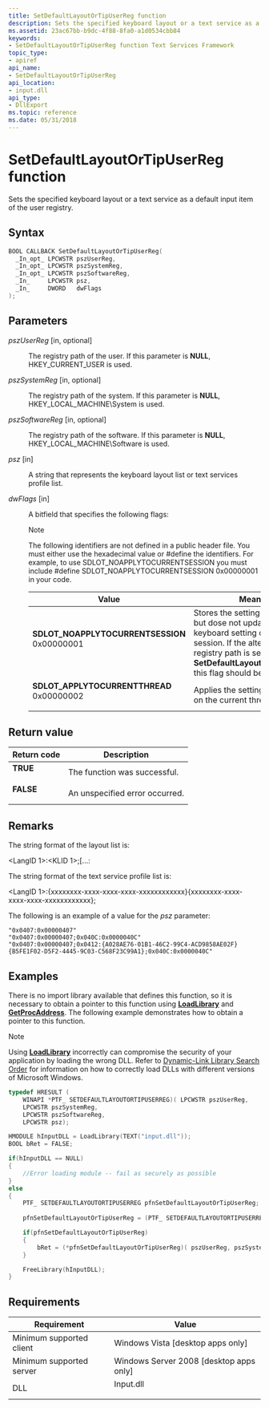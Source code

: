 ```yaml
---
title: SetDefaultLayoutOrTipUserReg function
description: Sets the specified keyboard layout or a text service as a default input item of the user registry.
ms.assetid: 23ac67bb-b9dc-4f88-8fa0-a1d0534cbb84
keywords:
- SetDefaultLayoutOrTipUserReg function Text Services Framework
topic_type:
- apiref
api_name:
- SetDefaultLayoutOrTipUserReg
api_location:
- input.dll
api_type:
- DllExport
ms.topic: reference
ms.date: 05/31/2018
---
```


# SetDefaultLayoutOrTipUserReg function

Sets the specified keyboard layout or a text service as a default input item of the user registry.

## Syntax


```C++
BOOL CALLBACK SetDefaultLayoutOrTipUserReg(
  _In_opt_ LPCWSTR pszUserReg,
  _In_opt_ LPCWSTR pszSystemReg,
  _In_opt_ LPCWSTR pszSoftwareReg,
  _In_     LPCWSTR psz,
  _In_     DWORD   dwFlags
);
```



## Parameters

<dl> <dt>

*pszUserReg* \[in, optional\]
</dt> <dd>

The registry path of the user. If this parameter is **NULL**, HKEY\_CURRENT\_USER is used.

</dd> <dt>

*pszSystemReg* \[in, optional\]
</dt> <dd>

The registry path of the system. If this parameter is **NULL**, HKEY\_LOCAL\_MACHINE\\System is used.

</dd> <dt>

*pszSoftwareReg* \[in, optional\]
</dt> <dd>

The registry path of the software. If this parameter is **NULL**, HKEY\_LOCAL\_MACHINE\\Software is used.

</dd> <dt>

*psz* \[in\]
</dt> <dd>

A string that represents the keyboard layout list or text services profile list.

</dd> <dt>

*dwFlags* \[in\]
</dt> <dd>

A bitfield that specifies the following flags:

> [!Note]  
> The following identifiers are not defined in a public header file. You must either use the hexadecimal value or \#define the identifiers. For example, to use SDLOT\_NOAPPLYTOCURRENTSESSION you must include \#define SDLOT\_NOAPPLYTOCURRENTSESSION 0x00000001 in your code.

 



| Value                                                                                                                                                                                                                                                                         | Meaning                                                                                                                                                                                                                      |
|-------------------------------------------------------------------------------------------------------------------------------------------------------------------------------------------------------------------------------------------------------------------------------|------------------------------------------------------------------------------------------------------------------------------------------------------------------------------------------------------------------------------|
| <span id="SDLOT_NOAPPLYTOCURRENTSESSION"></span><span id="sdlot_noapplytocurrentsession"></span><dl> <dt>**SDLOT\_NOAPPLYTOCURRENTSESSION**</dt> <dt>0x00000001</dt> </dl> | Stores the setting in the registry but dose not update the runtime keyboard setting of the current session. If the alternative registry path is set in **SetDefaultLayoutOrTipUserReg**, this flag should be set.<br/> |
| <span id="SDLOT_APPLYTOCURRENTTHREAD"></span><span id="sdlot_applytocurrentthread"></span><dl> <dt>**SDLOT\_APPLYTOCURRENTTHREAD**</dt> <dt>0x00000002</dt> </dl>          | Applies the setting immediately on the current thread.<br/>                                                                                                                                                            |



 

</dd> </dl>

## Return value



| Return code                                                                          | Description                               |
|--------------------------------------------------------------------------------------|-------------------------------------------|
| <dl> <dt>**TRUE**</dt> </dl>  | The function was successful.<br/>   |
| <dl> <dt>**FALSE**</dt> </dl> | An unspecified error occurred.<br/> |



 

## Remarks

The string format of the layout list is:

<LangID 1>:<KLID 1>;\[...<LangID N>:<KLID N>

The string format of the text service profile list is:

<LangID 1>:{xxxxxxxx-xxxx-xxxx-xxxx-xxxxxxxxxxxx}{xxxxxxxx-xxxx-xxxx-xxxx-xxxxxxxxxxxx};

The following is an example of a value for the *psz* parameter:


```
"0x0407:0x00000407"
"0x0407:0x00000407;0x040C:0x0000040C"
"0x0407:0x00000407;0x0412:{A028AE76-01B1-46C2-99C4-ACD9858AE02F}{B5FE1F02-D5F2-4445-9C03-C568F23C99A1};0x040C:0x0000040C"
```



## Examples

There is no import library available that defines this function, so it is necessary to obtain a pointer to this function using [**LoadLibrary**](/windows/desktop/api/libloaderapi/nf-libloaderapi-loadlibrarya) and [**GetProcAddress**](/windows/desktop/api/libloaderapi/nf-libloaderapi-getprocaddress). The following example demonstrates how to obtain a pointer to this function.

> [!Note]  
> Using [**LoadLibrary**](/windows/desktop/api/libloaderapi/nf-libloaderapi-loadlibrarya) incorrectly can compromise the security of your application by loading the wrong DLL. Refer to [Dynamic-Link Library Search Order](/windows/desktop/Dlls/dynamic-link-library-search-order) for information on how to correctly load DLLs with different versions of Microsoft Windows.

 


```C++
typedef HRESULT (
    WINAPI *PTF_ SETDEFAULTLAYOUTORTIPUSERREG)( LPCWSTR pszUserReg, 
    LPCWSTR pszSystemReg, 
    LPCWSTR pszSoftwareReg, 
    LPCWSTR psz);

HMODULE hInputDLL = LoadLibrary(TEXT("input.dll"));
BOOL bRet = FALSE;

if(hInputDLL == NULL)
{
    //Error loading module -- fail as securely as possible 
}
else
{
    PTF_ SETDEFAULTLAYOUTORTIPUSERREG pfnSetDefaultLayoutOrTipUserReg;
    
    pfnSetDefaultLayoutOrTipUserReg = (PTF_ SETDEFAULTLAYOUTORTIPUSERREG)GetProcAddress(hInputDLL, "SetDefaultLayoutOrTipUserReg");

    if(pfnSetDefaultLayoutOrTipUserReg)
    {
        bRet = (*pfnSetDefaultLayoutOrTipUserReg)( pszUserReg, pszSystemReg, pszSoftwareReg, psz);
    }

    FreeLibrary(hInputDLL);
}
```



## Requirements



| Requirement | Value |
|-------------------------------------|--------------------------------------------------------------------------------------|
| Minimum supported client<br/> | Windows Vista \[desktop apps only\]<br/>                                       |
| Minimum supported server<br/> | Windows Server 2008 \[desktop apps only\]<br/>                                 |
| DLL<br/>                      | <dl> <dt>Input.dll</dt> </dl> |



 

